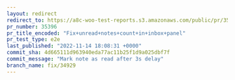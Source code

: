 ```yaml
---
layout: redirect
redirect_to: https://a8c-woo-test-reports.s3.amazonaws.com/public/pr/35396/e2e/index.html
pr_number: 35396
pr_title_encoded: "Fix+unread+notes+count+in+inbox+panel"
pr_test_type: e2e
last_published: "2022-11-14 18:08:31 +0000"
commit_sha: 4d665111d963940eda77ac11b25f1d9a025dbf7f
commit_message: "Mark note as read after 3s delay"
branch_name: fix/34929
---
```

